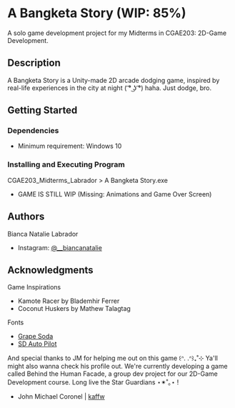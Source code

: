 # A Bangketa Story (WIP: 85%)

A solo game development project for my Midterms in CGAE203: 2D-Game Development.

## Description

A Bangketa Story is a Unity-made 2D arcade dodging game, inspired by real-life experiences in the city at night ( ͡° ͜ʖ ͡°) haha. Just dodge, bro.

## Getting Started

### Dependencies

* Minimum requirement: Windows 10

### Installing and Executing Program

CGAE203_Midterms_Labrador > A Bangketa Story.exe
* GAME IS STILL WIP (Missing: Animations and Game Over Screen)

## Authors

Bianca Natalie Labrador 
* Instagram: [@__biancanatalie](https://www.instagram.com/__biancanatalie)

## Acknowledgments

Game Inspirations
* Kamote Racer by Blademhir Ferrer
* Coconut Huskers by Mathew Talagtag

Fonts
* [Grape Soda](https://fontenddev.com/fonts/grape-soda/)
* [SD Auto Pilot](https://www.dafont.com/sd-auto-pilot.font)

And special thanks to JM for helping me out on this game ꒰ᐢ. .ᐢ꒱₊˚⊹
Ya'll might also wanna check his profile out. We're currently developing a game called Behind the Human Facade, a group dev project for our 2D-Game Development course.
Long live the Star Guardians ⋆✴︎˚｡⋆ !
* John Michael Coronel | [kaffw](https://github.com/kaffw)
